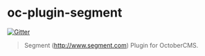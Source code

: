 # oc-plugin-segment

[![Gitter](https://badges.gitter.im/Join%20Chat.svg)](https://gitter.im/alexcarrega/oc-plugin-segment?utm_source=badge&utm_medium=badge&utm_campaign=pr-badge&utm_content=badge)

> Segment (http://www.segment.com) Plugin for OctoberCMS.
